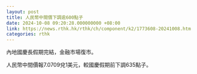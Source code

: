 ```yaml
---
layout: post
title: 人民幣中間價下調逾600點子
date: 2024-10-08 09:20:28.000000000 +08:00
link: https://news.rthk.hk/rthk/ch/component/k2/1773608-20241008.htm
categories: rthk
---
```


內地國慶長假期完結，金融市場復市。

人民幣中間價報7.0709兌1美元，較國慶假期前下調635點子。
